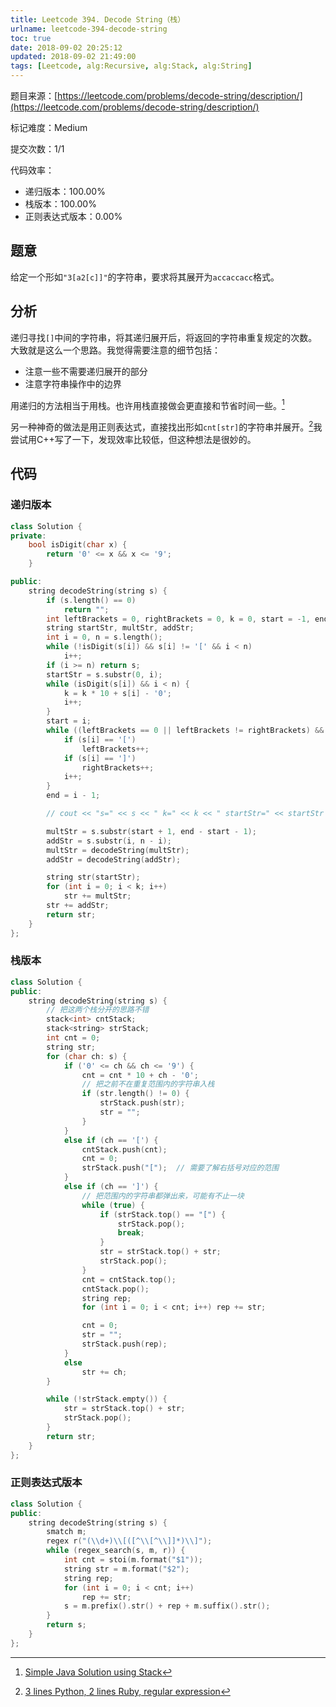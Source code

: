 ```yaml
---
title: Leetcode 394. Decode String（栈）
urlname: leetcode-394-decode-string
toc: true
date: 2018-09-02 20:25:12
updated: 2018-09-02 21:49:00
tags: [Leetcode, alg:Recursive, alg:Stack, alg:String]
---
```


题目来源：[https://leetcode.com/problems/decode-string/description/](https://leetcode.com/problems/decode-string/description/)

标记难度：Medium

提交次数：1/1

代码效率：

* 递归版本：100.00%
* 栈版本：100.00%
* 正则表达式版本：0.00%

## 题意

给定一个形如`"3[a2[c]]"`的字符串，要求将其展开为`accaccacc`格式。

## 分析

递归寻找`[]`中间的字符串，将其递归展开后，将返回的字符串重复规定的次数。大致就是这么一个思路。我觉得需要注意的细节包括：

* 注意一些不需要递归展开的部分
* 注意字符串操作中的边界

用递归的方法相当于用栈。也许用栈直接做会更直接和节省时间一些。[^javastack]

[^javastack]: [Simple Java Solution using Stack](https://leetcode.com/problems/decode-string/discuss/87534/Simple-Java-Solution-using-Stack)

另一种神奇的做法是用正则表达式，直接找出形如`cnt[str]`的字符串并展开。[^regex]我尝试用C++写了一下，发现效率比较低，但这种想法是很妙的。

[^regex]: [3 lines Python, 2 lines Ruby, regular expression](https://leetcode.com/problems/decode-string/discuss/87536/3-lines-Python-2-lines-Ruby-regular-expression/171372)

## 代码

### 递归版本

```cpp
class Solution {
private:
    bool isDigit(char x) {
        return '0' <= x && x <= '9';
    }

public:
    string decodeString(string s) {
        if (s.length() == 0)
            return "";
        int leftBrackets = 0, rightBrackets = 0, k = 0, start = -1, end = -1;
        string startStr, multStr, addStr;
        int i = 0, n = s.length();
        while (!isDigit(s[i]) && s[i] != '[' && i < n)
            i++;
        if (i >= n) return s;
        startStr = s.substr(0, i);
        while (isDigit(s[i]) && i < n) {
            k = k * 10 + s[i] - '0';
            i++;
        }
        start = i;
        while ((leftBrackets == 0 || leftBrackets != rightBrackets) && i < n) {
            if (s[i] == '[')
                leftBrackets++;
            if (s[i] == ']')
                rightBrackets++;
            i++;
        }
        end = i - 1;

        // cout << "s=" << s << " k=" << k << " startStr=" << startStr << " start=" << start << " end=" << end << endl;

        multStr = s.substr(start + 1, end - start - 1);
        addStr = s.substr(i, n - i);
        multStr = decodeString(multStr);
        addStr = decodeString(addStr);

        string str(startStr);
        for (int i = 0; i < k; i++)
            str += multStr;
        str += addStr;
        return str;
    }
};
```

### 栈版本

```cpp
class Solution {
public:
    string decodeString(string s) {
        // 把这两个栈分开的思路不错
        stack<int> cntStack;
        stack<string> strStack;
        int cnt = 0;
        string str;
        for (char ch: s) {
            if ('0' <= ch && ch <= '9') {
                cnt = cnt * 10 + ch - '0';
                // 把之前不在重复范围内的字符串入栈
                if (str.length() != 0) {
                    strStack.push(str);
                    str = "";
                }
            }
            else if (ch == '[') {
                cntStack.push(cnt);
                cnt = 0;
                strStack.push("[");  // 需要了解右括号对应的范围
            }
            else if (ch == ']') {
                // 把范围内的字符串都弹出来，可能有不止一块
                while (true) {
                    if (strStack.top() == "[") {
                        strStack.pop();
                        break;
                    }
                    str = strStack.top() + str;
                    strStack.pop();
                }
                cnt = cntStack.top();
                cntStack.pop();
                string rep;
                for (int i = 0; i < cnt; i++) rep += str;

                cnt = 0;
                str = "";
                strStack.push(rep);
            }
            else
                str += ch;
        }

        while (!strStack.empty()) {
            str = strStack.top() + str;
            strStack.pop();
        }
        return str;
    }
};
```

### 正则表达式版本

```cpp
class Solution {
public:
    string decodeString(string s) {
        smatch m;
        regex r("(\\d+)\\[([^\\[^\\]]*)\\]");
        while (regex_search(s, m, r)) {
            int cnt = stoi(m.format("$1"));
            string str = m.format("$2");
            string rep;
            for (int i = 0; i < cnt; i++)
                rep += str;
            s = m.prefix().str() + rep + m.suffix().str();
        }
        return s;
    }
};
```
